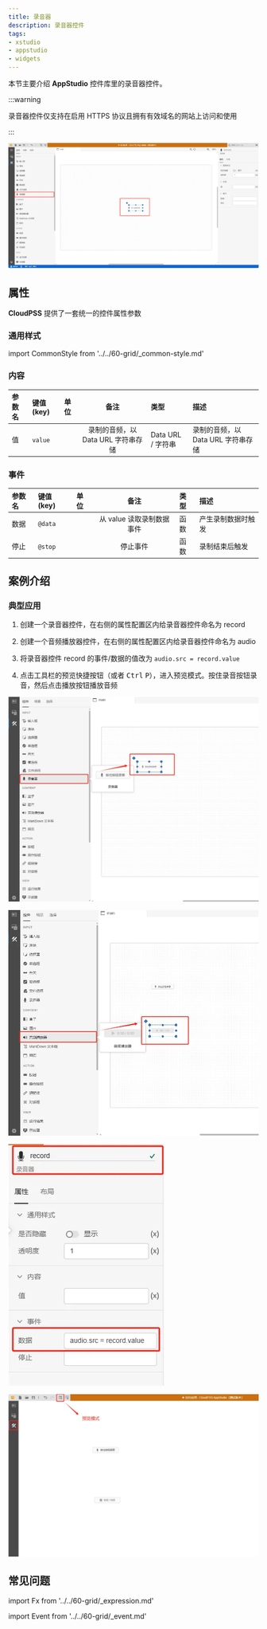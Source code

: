 ```yaml
---
title: 录音器
description: 录音器控件
tags:
- xstudio
- appstudio
- widgets
---
```


本节主要介绍 **AppStudio** 控件库里的录音器控件。

 :::warning

 录音器控件仅支持在启用 HTTPS 协议且拥有有效域名的网站上访问和使用

 ::: 

![录音器控件](record-control.png "录音器控件")



## 属性

**CloudPSS** 提供了一套统一的控件属性参数

### 通用样式

import CommonStyle from '../../60-grid/_common-style.md'

<CommonStyle />

### 内容

| 参数名 | 键值 (key) | 单位 | 备注 | 类型 | 描述 |
| :--- | :--- | :--- | :--: | :--- | :--- |
| 值 | `value` |  | 录制的音频，以 Data URL 字符串存储 | Data URL / 字符串 |  录制的音频，以 Data URL 字符串存储 |


### 事件

| 参数名 | 键值 (key) | 单位 | 备注 | 类型 | 描述 |
| :--- | :--- | :--- | :--: | :--- | :--- |
| 数据 | `@data` |  | 从 value 读取录制数据事件 | 函数 | 产生录制数据时触发 |
| 停止 | `@stop` |  | 停止事件 | 函数 | 录制结束后触发 |


## 案例介绍

### 典型应用

1. 创建一个录音器控件，在右侧的属性配置区内给录音器控件命名为 record
   
2. 创建一个音频播放器控件，在右侧的属性配置区内给录音器控件命名为 audio

3. 将录音器控件 record 的事件/数据的值改为 `audio.src = record.value`

4. 点击工具栏的预览快捷按钮（或者 <kbd>Ctrl</kbd> <kbd>P</kbd>），进入预览模式。按住录音按钮录音，然后点击播放按钮播放音频

![创建录音器控件](create-record-control.png "创建录音器控件")

![创建音频播放器控件](create-audio-control.png "创建音频播放器控件")

![配置录音器控件属性](configure-record-control-attributes.png "配置录音器控件属性")

![预览模式](preview-mode.png "预览模式")

## 常见问题

import Fx from '../../60-grid/_expression.md'

<Fx />



import Event from '../../60-grid/_event.md'

<Event />